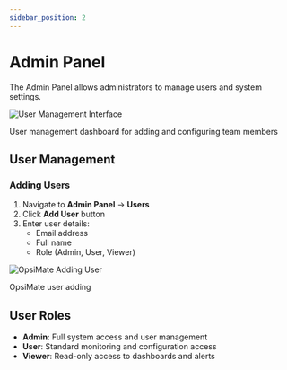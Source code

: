 ```yaml
---
sidebar_position: 2
---
```


# Admin Panel

The Admin Panel allows administrators to manage users and system settings.
<div style={{textAlign: 'center', margin: '20px 0'}}>
  <img src="/img/user-management.png" alt="User Management Interface" style={{width: '600px', maxWidth: '100%', height: 'auto', borderRadius: '8px', boxShadow: '0 4px 8px rgba(0,0,0,0.1)'}} />
  <p style={{fontSize: '14px', color: '#666', marginTop: '8px', fontStyle: 'italic'}}>User management dashboard for adding and configuring team members</p>
</div>


## User Management

### Adding Users

1. Navigate to **Admin Panel** → **Users**
2. Click **Add User** button
3. Enter user details:
   - Email address
   - Full name
   - Role (Admin, User, Viewer)


<div style={{textAlign: 'center', margin: '30px 0'}}>
  <img src="/img/create-user.png" alt="OpsiMate Adding User" style={{width: '350px', maxWidth: '100%', height: 'auto', borderRadius: '8px', boxShadow: '0 4px 12px rgba(0,0,0,0.15)'}} />
  <p style={{fontSize: '14px', color: '#666', marginTop: '10px', fontStyle: 'italic'}}>OpsiMate user adding</p>
</div>

## User Roles

- **Admin**: Full system access and user management
- **User**: Standard monitoring and configuration access
- **Viewer**: Read-only access to dashboards and alerts

